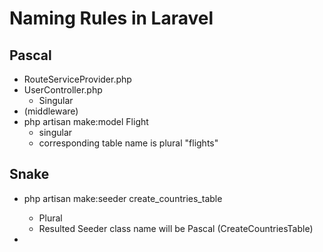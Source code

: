 # Naming Rules in Laravel


## Pascal

- RouteServiceProvider.php
- UserController.php
    - Singular
- (middleware)
- php artisan make:model Flight
    - singular
    - corresponding table name is plural "flights"

## Snake

- php artisan make:seeder create_countries_table
    - Plural
    - Resulted Seeder class name will be Pascal (CreateCountriesTable)

-